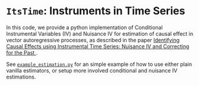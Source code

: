 # `ItsTime`: Instruments in Time Series

In this code, we provide a python implementation of Conditional Instrumental Variables (IV) and Nuisance IV for estimation of causal effect in vector autoregressive processes, as described in the paper [Identifying Causal Effects using Instrumental Time Series: Nuisance IV and Correcting for the Past
](https://arxiv.org/abs/2203.06056).

See [`example_estimation.py`](example_estimation.py) for an simple example of how to use either plain vanilla estimators, or setup more involved conditional and nuisance IV estimations. 
